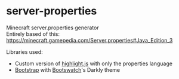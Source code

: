 # server-properties
Minecraft server.properties generator  
Entirely based of this: https://minecraft.gamepedia.com/Server.properties#Java_Edition_3

Libraries used:  
+ Custom version of [highlight.js](https://highlightjs.org/) with only the properties language
+ [Bootstrap](https://getbootstrap.com/) with [Bootswatch](https://bootswatch.com)'s Darkly theme
